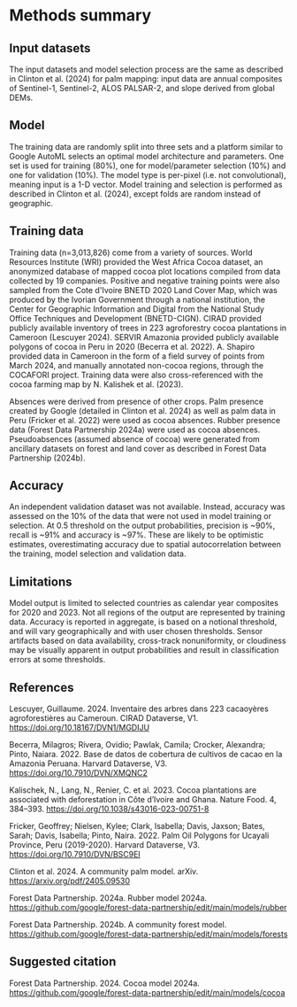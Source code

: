 # Methods summary

## Input datasets
The input datasets and model selection process are the same as described in Clinton et al. (2024) for palm mapping: input data are annual composites of Sentinel-1, Sentinel-2, ALOS PALSAR-2, and slope derived from global DEMs.

## Model
The training data are randomly split into three sets and a platform similar to Google AutoML selects an optimal model architecture and parameters.  One set is used for training (80%), one for model/parameter selection (10%) and one for validation (10%).  The model type is per-pixel (i.e. not convolutional), meaning input is a 1-D vector.  Model training and selection is performed as described in Clinton et al. (2024), except folds are random instead of geographic.

## Training data
Training data (n=3,013,826) come from a variety of sources. World Resources Institute (WRI) provided the West Africa Cocoa dataset, an anonymized database of mapped cocoa plot locations compiled from data collected by 19 companies. Positive and negative training points were also sampled from the Cote d'Ivoire BNETD 2020 Land Cover Map, which was produced by the Ivorian Government through a national institution, the Center for Geographic Information and Digital from the National Study Office Techniques and Development (BNETD-CIGN). CIRAD provided publicly available inventory of trees in 223 agroforestry cocoa plantations in Cameroon (Lescuyer 2024). SERVIR Amazonia provided publicly available polygons of cocoa in Peru in 2020 (Becerra et al. 2022). A. Shapiro provided data in Cameroon in the form of a field survey of points from March 2024, and manually annotated non-cocoa regions, through the COCAFORI project. Training data were also cross-referenced with the cocoa farming map by N. Kalishek et al. (2023).

Absences were derived from presence of other crops. Palm presence created by Google (detailed in Clinton et al. 2024) as well as palm data in Peru (Fricker et al. 2022) were used as cocoa absences. Rubber presence data (Forest Data Partnership 2024a) were used as cocoa absences. Pseudoabsences (assumed absence of cocoa) were generated from ancillary datasets on forest and land cover as described in Forest Data Partnership (2024b).

## Accuracy

An independent validation dataset was not available.  Instead, accuracy was assessed on the 10% of the data that were not used in model training or selection.  At 0.5 threshold on the output probabilities, precision is ~90%, recall is ~91% and accuracy is ~97%.  These are likely to be optimistic estimates, overestimating accuracy due to spatial autocorrelation between the training, model selection and validation data.

## Limitations

Model output is limited to selected countries as calendar year composites for 2020 and 2023.  Not all regions of the output are represented by training data.  Accuracy is reported in aggregate, is based on a notional threshold, and will vary geographically and with user chosen thresholds.  Sensor artifacts based on data availability, cross-track nonuniformity, or cloudiness may be visually apparent in output probabilities and result in classification errors at some thresholds.

## References

Lescuyer, Guillaume. 2024. Inventaire des arbres dans 223 cacaoyères agroforestières au Cameroun. CIRAD Dataverse, V1. https://doi.org/10.18167/DVN1/MGDIJU

Becerra, Milagros; Rivera, Ovidio; Pawlak, Camila; Crocker, Alexandra; Pinto, Naiara.  2022.  Base de datos de cobertura de cultivos de cacao en la Amazonia Peruana.  Harvard Dataverse, V3.  https://doi.org/10.7910/DVN/XMQNC2

Kalischek, N., Lang, N., Renier, C. et al. 2023. Cocoa plantations are associated with deforestation in Côte d’Ivoire and Ghana. Nature Food. 4, 384–393. https://doi.org/10.1038/s43016-023-00751-8

Fricker, Geoffrey; Nielsen, Kylee; Clark, Isabella; Davis, Jaxson; Bates, Sarah; Davis, Isabella; Pinto, Naira.  2022.  Palm Oil Polygons for Ucayali Province, Peru (2019-2020). Harvard Dataverse, V3.  https://doi.org/10.7910/DVN/BSC9EI

Clinton et al. 2024.  A community palm model. arXiv. https://arxiv.org/pdf/2405.09530

Forest Data Partnership. 2024a.  Rubber model 2024a.  https://github.com/google/forest-data-partnership/edit/main/models/rubber

Forest Data Partnership. 2024b.  A community forest model.  https://github.com/google/forest-data-partnership/edit/main/models/forests

## Suggested citation

Forest Data Partnership. 2024.  Cocoa model 2024a.  https://github.com/google/forest-data-partnership/edit/main/models/cocoa
